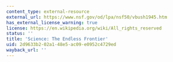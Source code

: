 ```yaml
---
content_type: external-resource
external_url: https://www.nsf.gov/od/lpa/nsf50/vbush1945.htm
has_external_license_warning: true
license: https://en.wikipedia.org/wiki/All_rights_reserved
status: ''
title: 'Science: The Endless Frontier'
uid: 2d9633b2-02a1-48e5-ac09-e0952c4729ed
wayback_url: ''
---
```

